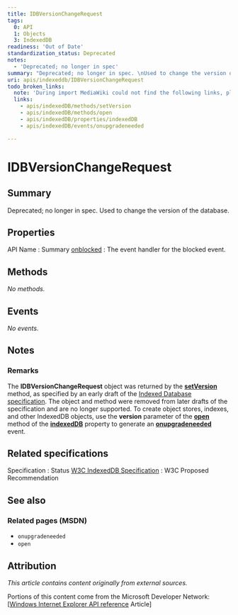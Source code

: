 ```yaml
---
title: IDBVersionChangeRequest
tags:
  0: API
  1: Objects
  3: IndexedDB
readiness: 'Out of Date'
standardization_status: Deprecated
notes:
  - 'Deprecated; no longer in spec'
summary: "Deprecated; no longer in spec. \nUsed to change the version of the database.\n"
uri: apis/indexeddb/IDBVersionChangeRequest
todo_broken_links:
  note: 'During import MediaWiki could not find the following links, please fix and adjust this list.'
  links:
    - apis/indexedDB/methods/setVersion
    - apis/indexedDB/methods/open
    - apis/indexedDB/properties/indexedDB
    - apis/indexedDB/events/onupgradeneeded

---
```

# IDBVersionChangeRequest

## Summary

Deprecated; no longer in spec. Used to change the version of the database.

## Properties

API Name
:   Summary
[onblocked](/apis/indexeddb/IDBVersionChangeRequest/onblocked)
:   The event handler for the blocked event.

## Methods

*No methods.*

## Events

*No events.*

## Notes

### Remarks

The **IDBVersionChangeRequest** object was returned by the [**setVersion**](/w/index.php?title=apis/indexedDB/methods/setVersion&action=edit&redlink=1) method, as specified by an early draft of the [Indexed Database specification](http://go.microsoft.com/fwlink/p/?LinkID=224519). The object and method were removed from later drafts of the specification and are no longer supported. To create object stores, indexes, and other IndexedDB objects, use the **version** parameter of the [**open**](/w/index.php?title=apis/indexedDB/methods/open&action=edit&redlink=1) method of the [**indexedDB**](/w/index.php?title=apis/indexedDB/properties/indexedDB&action=edit&redlink=1) property to generate an [**onupgradeneeded**](/w/index.php?title=apis/indexedDB/events/onupgradeneeded&action=edit&redlink=1) event.

## Related specifications

Specification
:   Status
[W3C IndexedDB Specification](http://www.w3.org/TR/IndexedDB/)
:   W3C Proposed Recommendation

## See also

### Related pages (MSDN)

-   `onupgradeneeded`
-   `open`

## Attribution

*This article contains content originally from external sources.*

Portions of this content come from the Microsoft Developer Network: [[Windows Internet Explorer API reference](http://msdn.microsoft.com/en-us/library/ie/hh828809%28v=vs.85%29.aspx) Article]

